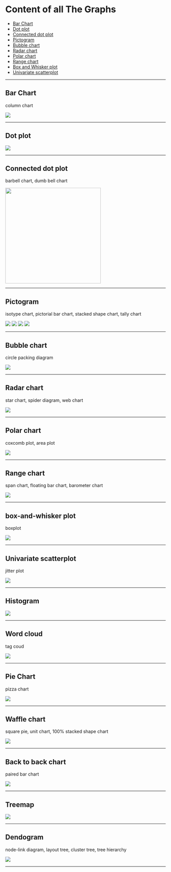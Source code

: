 # Content of all The Graphs

- [Bar Chart](#bar-chart)
- [Dot plot](#dot-plot)
- [Connected dot plot](#connected-dot-plot)
- [Pictogram](#pictogram)
- [Bubble chart](#bubble-chart)
- [Radar chart](#radar-chart)
- [Polar chart](#polar-chart)
- [Range chart](#range-chart)
- [Box and Whisker plot](#box-and-whisker-plot)
- [Univariate scatterplot](#univariate-scatterplot)
  
--------

## Bar Chart
column chart

<img src="./graphs/clustered_bar_chart.png"  width="auto" max-height="300px"/>

--------


## Dot plot

<img src="./graphs/dot_plot.png"  width="auto" max-height="300px"/>

--------



## Connected dot plot
barbell chart, dumb bell chart

<img src="./graphs/connected_dot_plot.png"  width="auto" height="300px"/>

--------



## Pictogram
isotype chart, pictorial bar chart, stacked shape chart, tally chart

<img src="./graphs/pictogram_1.png"  width="auto" max-height="300px"/>

<img src="./graphs/pictogram_2.png"  width="auto" max-height="300px"/>

<img src="./graphs/pictogram_3.png"  width="auto" max-height="300px"/>

<img src="./graphs/pictogram_4.png"  width="auto" max-height="300px"/>

--------



## Bubble chart
circle packing diagram

<img src="./graphs/bubble_chart.png"  width="auto" max-height="300px"/>

--------



## Radar chart
star chart, spider diagram, web chart

<img src="./graphs/radar_chart.png"  width="auto" max-height="300px"/>

--------


## Polar chart
coxcomb plot, area plot

<img src="./graphs/polar_chart.png"  width="auto" max-height="300px"/>

--------

## Range chart
span chart, floating bar chart, barometer chart

<img src="./graphs/range_chart.png"  width="auto" max-height="300px"/>

--------

## box-and-whisker plot
boxplot

<img src="./graphs/box-and-whisker.png"  width="auto" max-height="300px"/>

--------

## Univariate scatterplot 
jitter plot

<img src="./graphs/univariate_scatterplot.png"  width="auto" max-height="300px"/>

--------

## Histogram

<img src="./graphs/histogram.png"  width="auto" max-height="300px"/>

--------


## Word cloud
tag coud

<img src="./graphs/word_cloud.png"  width="auto" max-height="300px"/>

--------

## Pie Chart
pizza chart

<img src="./graphs/pie_chart.png"  width="auto" max-height="300px"/>

--------

## Waffle chart
square pie, unit chart, 100% stacked shape chart

<img src="./graphs/waffle_chart.png"  width="auto" max-height="300px"/>

--------

## Back to back chart
paired bar chart

<img src="./graphs/back_to_back_chart.png"  width="auto" max-height="300px"/>

--------

## Treemap

<img src="./graphs/treemap.png"  width="auto" max-height="300px"/>

--------

## Dendogram
node-link diagram, layout tree, cluster tree, tree hierarchy

<img src="./graphs/dendogram.png"  width="auto" max-height="300px"/>

--------
